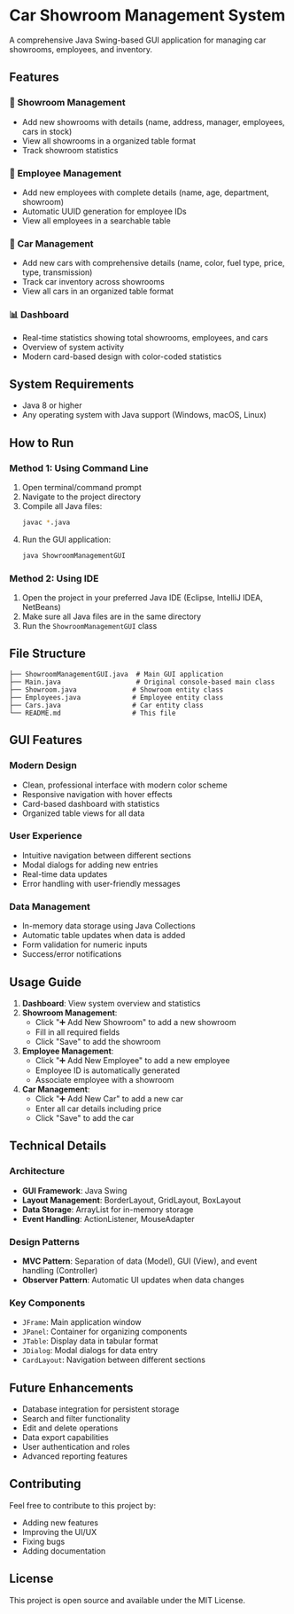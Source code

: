 # Car Showroom Management System

A comprehensive Java Swing-based GUI application for managing car showrooms, employees, and inventory.

## Features

### 🏢 Showroom Management
- Add new showrooms with details (name, address, manager, employees, cars in stock)
- View all showrooms in a organized table format
- Track showroom statistics

### 👥 Employee Management
- Add new employees with complete details (name, age, department, showroom)
- Automatic UUID generation for employee IDs
- View all employees in a searchable table

### 🚗 Car Management
- Add new cars with comprehensive details (name, color, fuel type, price, type, transmission)
- Track car inventory across showrooms
- View all cars in an organized table format

### 📊 Dashboard
- Real-time statistics showing total showrooms, employees, and cars
- Overview of system activity
- Modern card-based design with color-coded statistics

## System Requirements

- Java 8 or higher
- Any operating system with Java support (Windows, macOS, Linux)

## How to Run

### Method 1: Using Command Line
1. Open terminal/command prompt
2. Navigate to the project directory
3. Compile all Java files:
   ```bash
   javac *.java
   ```
4. Run the GUI application:
   ```bash
   java ShowroomManagementGUI
   ```

### Method 2: Using IDE
1. Open the project in your preferred Java IDE (Eclipse, IntelliJ IDEA, NetBeans)
2. Make sure all Java files are in the same directory
3. Run the `ShowroomManagementGUI` class

## File Structure

```
├── ShowroomManagementGUI.java  # Main GUI application
├── Main.java                   # Original console-based main class
├── Showroom.java              # Showroom entity class
├── Employees.java             # Employee entity class
├── Cars.java                  # Car entity class
└── README.md                  # This file
```

## GUI Features

### Modern Design
- Clean, professional interface with modern color scheme
- Responsive navigation with hover effects
- Card-based dashboard with statistics
- Organized table views for all data

### User Experience
- Intuitive navigation between different sections
- Modal dialogs for adding new entries
- Real-time data updates
- Error handling with user-friendly messages

### Data Management
- In-memory data storage using Java Collections
- Automatic table updates when data is added
- Form validation for numeric inputs
- Success/error notifications

## Usage Guide

1. **Dashboard**: View system overview and statistics
2. **Showroom Management**: 
   - Click "➕ Add New Showroom" to add a new showroom
   - Fill in all required fields
   - Click "Save" to add the showroom
3. **Employee Management**:
   - Click "➕ Add New Employee" to add a new employee
   - Employee ID is automatically generated
   - Associate employee with a showroom
4. **Car Management**:
   - Click "➕ Add New Car" to add a new car
   - Enter all car details including price
   - Click "Save" to add the car

## Technical Details

### Architecture
- **GUI Framework**: Java Swing
- **Layout Management**: BorderLayout, GridLayout, BoxLayout
- **Data Storage**: ArrayList for in-memory storage
- **Event Handling**: ActionListener, MouseAdapter

### Design Patterns
- **MVC Pattern**: Separation of data (Model), GUI (View), and event handling (Controller)
- **Observer Pattern**: Automatic UI updates when data changes

### Key Components
- `JFrame`: Main application window
- `JPanel`: Container for organizing components
- `JTable`: Display data in tabular format
- `JDialog`: Modal dialogs for data entry
- `CardLayout`: Navigation between different sections

## Future Enhancements

- Database integration for persistent storage
- Search and filter functionality
- Edit and delete operations
- Data export capabilities
- User authentication and roles
- Advanced reporting features

## Contributing

Feel free to contribute to this project by:
- Adding new features
- Improving the UI/UX
- Fixing bugs
- Adding documentation

## License

This project is open source and available under the MIT License.
